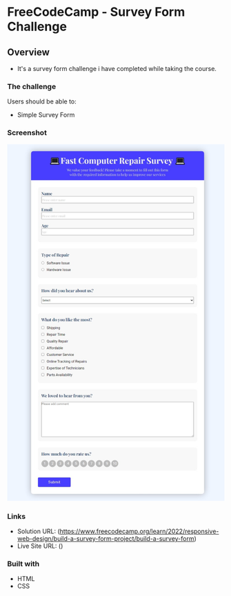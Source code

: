# FreeCodeCamp - Survey Form Challenge

## Overview

- It's a survey form challenge i have completed while taking the course.

### The challenge

Users should be able to:

- Simple Survey Form

### Screenshot

![](./screenshot/surveyForm.jpeg)

### Links

- Solution URL: (https://www.freecodecamp.org/learn/2022/responsive-web-design/build-a-survey-form-project/build-a-survey-form)
- Live Site URL: ()

### Built with

- HTML
- CSS
